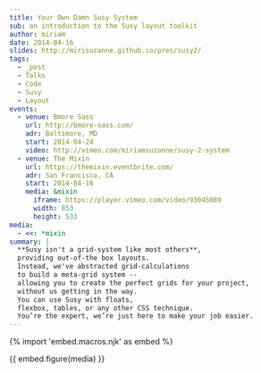 ```yaml
---
title: Your Own Damn Susy System
sub: an introduction to the Susy layout toolkit
author: miriam
date: 2014-04-16
slides: http://mirisuzanne.github.io/pres/susy2/
tags:
  - _post
  - Talks
  - Code
  - Susy
  - Layout
events:
  - venue: Bmore Sass
    url: http://bmore-sass.com/
    adr: Baltimore, MD
    start: 2014-04-24
    video: http://vimeo.com/miriamsuzanne/susy-2-system
  - venue: The Mixin
    url: https://themixin.eventbrite.com/
    adr: San Francisco, CA
    start: 2014-04-16
    media: &mixin
      iframe: https://player.vimeo.com/video/93045089
      width: 853
      height: 533
media:
  - <<: *mixin
summary: |
  **Susy isn't a grid-system like most others**,
  providing out-of-the box layouts.
  Instead, we've abstracted grid-calculations
  to build a meta-grid system --
  allowing you to create the perfect grids for your project,
  without us getting in the way.
  You can use Susy with floats,
  flexbox, tables, or any other CSS technique.
  You’re the expert, we’re just here to make your job easier.
---
```


{% import 'embed.macros.njk' as embed %}

{{ embed.figure(media) }}

